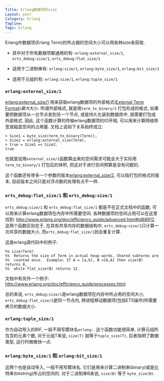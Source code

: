 ```yaml
---
Title: Erlang数据项的size
Layout: post
Category: Erlang
Tagline: 
Tags: Erlang
---
```


Erlang中数据项(Erlang Term)的所占据的空间大小可以用各种size来获取.

* 其中对于所有数据项都通用的有: `erlang:external_size/1`, `erts_debug:size/1`, `erts_debug:flat_size/1`

* 适用于二进制串有: `erlang:size/1`, `erlang:byte_size/1`, `erlang:bit_size/1`

* 适用于元组的有: `erlang:size/1`, `erlang:tuple_size/1`

### `erlang:external_size/1`

[erlang:external_size/1](http://erlang.org/doc/man/erlang.html#external_size-1) 用来获取erlang数据项的外部格式([External Term Format](http://erlang.org/doc/apps/erts/erl_ext_dist.html))*最大*大小. 所谓外部格式, 就是用`term_to_binary/1`
打包形成的格式, 如果要把数据项从一台节点发到另一个节点, 或是持久化装到数据库中,
就需要打包成外部格式. 因此, 这个函数计算的传输erlang数据项的IO开销, 可以用来计算网络带宽或磁盘空间的占用量. 文档上说如下关系始终成立:

    > Size1 = byte_size(term_to_binary(Term)),
    > Size2 = erlang:external_size(Term),
    > true = Size1 =< Size2.
    true

也就是说用`external_size/1`函数算出来的空间需求可能会大于实际用`term_to_binary/1`
打包后的体积, 但这对于进行空间预算是没有问题的.

这个函数还有带多一个参数的版本[erlang:external_size/2](http://erlang.org/doc/man/erlang.html#external_size-2), 可以指打包的格式的版本, 目前版本之间只是对浮点数的处理有点不一样.

### `erts_debug:flat_size/1` 和 `erts_debug:size/1`

`erts_debug:size/1` 和 `erts_debug:flat_size/1` 都是不在正式文档中的函数,
可以用来计算erlang数据项在内存中所需要空间. 各种数据项的空间占用可以在这里找到:
<http://www.erlang.org/doc/efficiency_guide/advanced.html#id68912>. 这两个函数区别在于,
在具有共享内存的数据结构中, `erts_debug:size/1`只计算一次共享的数据大小,
而`erts_debug:flat_size/1`则会重复计算.

这是erlang源代码中的例子:

    %% size(Term)
    %%  Returns the size of Term in actual heap words. Shared subterms are
    %%  counted once.  Example: If A = [a,b], B =[A,A] then size(B) returns 8,
    %%  while flat_size(B) returns 12.

文档中有另外一个例子: <http://www.erlang.org/doc/efficiency_guide/processes.html>

总的来说, `erts_debug:size/1`是erlang数据项在内存中所占用的空间大小,
`erts_debug:flat_size/1`是同一节点内, 跨进程移动数据项(包括ETS操作)所需要拷贝的数据大小.

### `erlang:tuple_size/1`

作为自动导入的BIF, 一般不用写模块名`erlang:`. 这个函数功能很简单,
计算元组所包含的元素个数, 对于元组T来说, `size(T)` 就等于`tuple_size(T)`,
后者指明了数据类型, 运行时微微快一点.

### `erlang:byte_size/1` 和 `erlang:bit_size/1`

这两个也是自动导入, 一般不用写模块名. 它们是用来计算二进制串(binary)或是比特串(bitstring)所占的空间的. 对于二进制串B来说, `size(B)` 等于 `byte_size(B)`.


